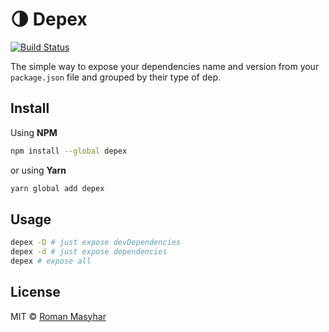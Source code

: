 # 🌗 Depex
 [![Build Status](https://travis-ci.org/rohmanhm/depex.svg?branch=master)](https://travis-ci.org/djavaweb/unobuilder)

The simple way to expose your dependencies name and version from your `package.json` file and grouped by their type of dep.

## Install
Using **NPM**
```bash
npm install --global depex
```
or using **Yarn**
```bash
yarn global add depex
```

## Usage
```bash
depex -D # just expose devDependencies
depex -d # just expose dependencies
depex # expose all
```

## License
MIT © [Roman Masyhar](https://github.com/rohmanhm)